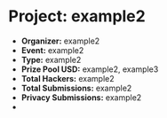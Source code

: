 # Project: example2

- **Organizer:** example2
- **Event:** example2
- **Type:** example2
- **Prize Pool USD:** example2, example3
- **Total Hackers:** example2
- **Total Submissions:** example2
- **Privacy Submissions:** example2
- 
